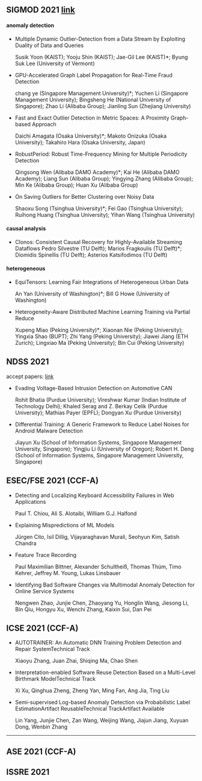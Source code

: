 ## SIGMOD 2021 [link](http://www.2021.sigmod.org/sigmod_research_list.shtml)

#### anomaly detection 
+ Multiple Dynamic Outlier-Detection from a Data Stream by Exploiting Duality of Data and Queries

  Susik Yoon (KAIST); Yooju Shin (KAIST); Jae-Gil Lee (KAIST)*; Byung Suk Lee (University of Vermont)

+ GPU-Accelerated Graph Label Propagation for Real-Time Fraud Detection

  chang ye (Singapore Management University)*; Yuchen Li (Singapore Management University); Bingsheng He (National University of Singapore); Zhao Li (Alibaba Group); Jianling Sun (Zhejiang University)
  
+ Fast and Exact Outlier Detection in Metric Spaces: A Proximity Graph-based Approach

  Daichi Amagata (Osaka University)*; Makoto Onizuka (Osaka University); Takahiro Hara (Osaka University, Japan)

+ RobustPeriod: Robust Time-Frequency Mining for Multiple Periodicity Detection
  
  Qingsong Wen (Alibaba DAMO Academy)*; Kai He (Alibaba DAMO Academy); Liang Sun (Alibaba Group); Yingying Zhang (Alibaba Group); Min Ke (Alibaba Group); Huan Xu (Alibaba Group)


+ On Saving Outliers for Better Clustering over Noisy Data
  
  Shaoxu Song (Tsinghua University)*; Fei Gao (Tsinghua University); Ruihong Huang (Tsinghua University); Yihan Wang (Tsinghua University)
 
#### causal analysis

+ Clonos: Consistent Causal Recovery for Highly-Available Streaming Dataflows
Pedro Silvestre (TU Delft); Marios Fragkoulis (TU Delft)*; Diomidis Spinellis (TU Delft); Asterios Katsifodimos (TU Delft)

#### heterogeneous 

+ EquiTensors: Learning Fair Integrations of Heterogeneous Urban Data

  An Yan (University of Washington)*; Bill G Howe (University of Washington)
  
+ Heterogeneity-Aware Distributed Machine Learning Training via Partial Reduce

  Xupeng Miao (Peking University)*; Xiaonan Nie (Peking University); Yingxia Shao (BUPT); Zhi Yang (Peking University); Jiawei Jiang (ETH Zurich); Lingxiao Ma (Peking University); Bin Cui (Peking University)


## NDSS 2021 

accept papers: [link](https://www.ndss-symposium.org/ndss2021/)

+ Evading Voltage-Based Intrusion Detection on Automotive CAN

  Rohit Bhatia (Purdue University); Vireshwar Kumar (Indian Institute of Technology Delhi); Khaled Serag and Z. Berkay Celik (Purdue University); Mathias Payer (EPFL); Dongyan Xu (Purdue University)
  
+ Differential Training: A Generic Framework to Reduce Label Noises for Android Malware Detection

  Jiayun Xu (School of Information Systems, Singapore Management University, Singapore); Yingjiu Li (University of Oregon); Robert H. Deng (School of Information Systems, Singapore Management University, Singapore)
  


## ESEC/FSE 2021 (CCF-A)

+ Detecting and Localizing Keyboard Accessibility Failures in Web Applications

  Paul T. Chiou, Ali S. Alotaibi, William G.J. Halfond


+ Explaining Mispredictions of ML Models

  Jürgen Cito, Isil Dillig, Vijayaraghavan Murali, Seohyun Kim, Satish Chandra
  
+ Feature Trace Recording

  Paul Maximilian Bittner, Alexander Schultheiß, Thomas Thüm, Timo Kehrer, Jeffrey M. Young, Lukas Linsbauer
  
+ Identifying Bad Software Changes via Multimodal Anomaly Detection for Online Service Systems

  Nengwen Zhao, Junjie Chen, Zhaoyang Yu, Honglin Wang, Jiesong Li, Bin Qiu, Hongyu Xu, Wenchi Zhang, Kaixin Sui, Dan Pei
  


## ICSE 2021 (CCF-A)

+ AUTOTRAINER: An Automatic DNN Training Problem Detection and Repair SystemTechnical Track
  
  Xiaoyu Zhang, Juan Zhai, Shiqing Ma, Chao Shen
  
+ Interpretation-enabled Software Reuse Detection Based on a Multi-Level Birthmark ModelTechnical Track

  Xi Xu, Qinghua Zheng, Zheng Yan, Ming Fan, Ang Jia, Ting Liu
  
+ Semi-supervised Log-based Anomaly Detection via Probabilistic Label EstimationArtifact ReusableTechnical TrackArtifact Available

  Lin Yang, Junjie Chen, Zan Wang, Weijing Wang, Jiajun Jiang, Xuyuan Dong, Wenbin Zhang
  
  
------
## ASE 2021 (CCF-A)

## ISSRE 2021 
